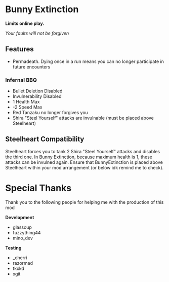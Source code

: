 # Bunny Extinction

**Limits online play.**

*Your faults will not be forgiven*

## Features
- Permadeath. Dying once in a run means you can no longer participate in future encounters

### Infernal BBQ
- Bullet Deletion Disabled
- Invulnerability Disabled
- 1 Health Max
- -2 Speed Max
- Red Tanzaku no longer forgives you
- Shira "Steel Yourself" attacks are invulnable (must be placed above Steelheart)

## Steelheart Compatibility
Steelheart forces you to tank 2 Shira "Steel Yourself" attacks and disables the third one.
In Bunny Extinction, because maximum health is 1, these attacks can be invulned again.
Ensure that BunnyExtinction is placed above Steelheart within your mod arrangement (or below idk remind me to check).

# Special Thanks
Thank you to the following people for helping me with the production of this mod

**Development**
- glassoup
- fuzzything44
- mino_dev

**Testing**
- _cherri
- razormad
- tkxkd
- xgit
